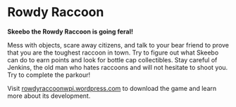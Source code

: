 # Rowdy Raccoon

**Skeebo the Rowdy Raccoon is going feral!**

Mess with objects, scare away citizens, and talk to your bear friend to prove that you are the toughest raccoon in town. Try to figure out what Skeebo can do to earn points and look for bottle cap collectibles. Stay careful of Jenkins, the old man who hates raccoons and will not hesitate to shoot you. Try to complete the parkour!

Visit [rowdyraccoonwpi.wordpress.com](https://rowdyraccoonwpi.wordpress.com/) to download the game and learn more about its development.
